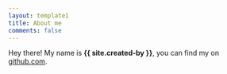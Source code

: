 ```yaml
---
layout: template1
title: About me
comments: false
---
```


Hey there! My name is **{{ site.created-by }}**, you can find my on <a href="https://github.com/{{ site.profile.github }}">github.com</a>.
